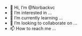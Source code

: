 
- 👋 Hi, I’m @Norbackvc
- 👀 I’m interested in ...
- 🌱 I’m currently learning ...
- 💞️ I’m looking to collaborate on ...
- 📫 How to reach me ...

<!---
Norbackvc/Norbackvc is a ✨ special ✨ repository because its `README.md` (this file) appears on your GitHub profile.
You can click the Preview link to take a look at your changes.
--->
